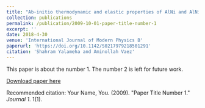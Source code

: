 ```yaml
---
title: "Ab-initio thermodynamic and elastic properties of AlNi and AlNi3 intermetallic compounds"
collection: publications
permalink: /publication/2009-10-01-paper-title-number-1
excerpt: ''
date: 2018-4-30
venue: 'International Journal of Modern Physics B'
paperurl: 'https://doi.org/10.1142/S0217979218501291'
citation: 'Shahram Yalameha and Aminollah Vaez'
---
```

This paper is about the number 1. The number 2 is left for future work.

[Download paper here](http://academicpages.github.io/files/paper1.pdf)

Recommended citation: Your Name, You. (2009). "Paper Title Number 1." <i>Journal 1</i>. 1(1).
